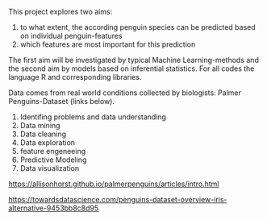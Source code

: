 This project explores two aims:

1. to what extent, the according penguin species can be predicted based on individual penguin-features
2. which features are most important for this prediction

The first aim will be investigated by typical Machine Learning-methods and the second aim by models based on inferential statistics. For all codes the language R and corresponding libraries.

Data comes from real world conditions collected by biologists: Palmer Penguins-Dataset (links below).

1. Identifing problems and data understanding
2. Data mining
3. Data cleaning
4. Data exploration
5. feature engeneeing
6. Predictive Modeling
7. Data visualization

https://allisonhorst.github.io/palmerpenguins/articles/intro.html

https://towardsdatascience.com/penguins-dataset-overview-iris-alternative-9453bb8c8d95
